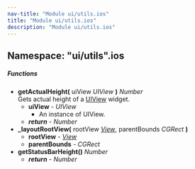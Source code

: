 ```yaml
---
nav-title: "Module ui/utils.ios"
title: "Module ui/utils.ios"
description: "Module ui/utils.ios"
---
```

## Namespace: "ui/utils".ios

##### Functions
 - **getActualHeight(** uiView _UIView_ **)** _Number_  
     Gets actual height of a [UIView](https://developer.apple.com/library/ios/documentation/UIKit/Reference/UIView_Class/) widget.
   - **uiView** - _UIView_  
     - An instance of UIView.
   - _**return**_ - _Number_
 - **_layoutRootView(** rootView [_View_](../../../ui/core/view/View.md), parentBounds _CGRect_ **)**
   - **rootView** - [_View_](../../../ui/core/view/View.md)
   - **parentBounds** - _CGRect_
 - **getStatusBarHeight()** _Number_
   - _**return**_ - _Number_